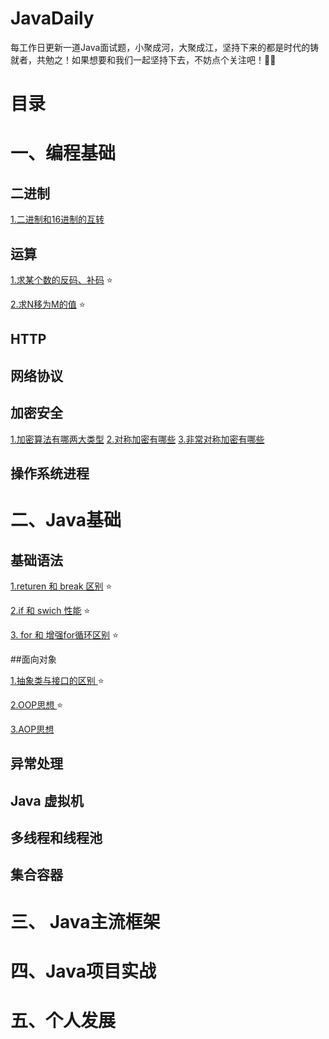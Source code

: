 # JavaDaily

每工作日更新一道Java面试题，小聚成河，大聚成江，坚持下来的都是时代的铸就者，共勉之！如果想要和我们一起坚持下去，不妨点个关注吧！🏳️‍🌈

# 目录
# 一、编程基础

## 二进制
[1.二进制和16进制的互转]() 

## 运算
[1.求某个数的反码、补码]()  ⭐️

[2.求N移为M的值]()  ⭐️

## HTTP
## 网络协议
## 加密安全
[1.加密算法有哪两大类型]() 
[2.对称加密有哪些]() 
[3.非常对称加密有哪些]() 

## 操作系统进程

# 二、Java基础

## 基础语法

[1.returen 和 break 区别]() ⭐️

[2.if 和 swich 性能]() ⭐️

[3. for 和 增强for循环区别]() ⭐️


##面向对象

[1.抽象类与接口的区别 ]() ⭐️

[2.OOP思想 ]() ⭐️

[3.AOP思想 ]() 


## 异常处理

## Java 虚拟机

## 多线程和线程池

## 集合容器

# 三、 Java主流框架



# 四、Java项目实战

# 五、个人发展

